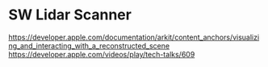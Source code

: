 #  SW Lidar Scanner

https://developer.apple.com/documentation/arkit/content_anchors/visualizing_and_interacting_with_a_reconstructed_scene
https://developer.apple.com/videos/play/tech-talks/609
